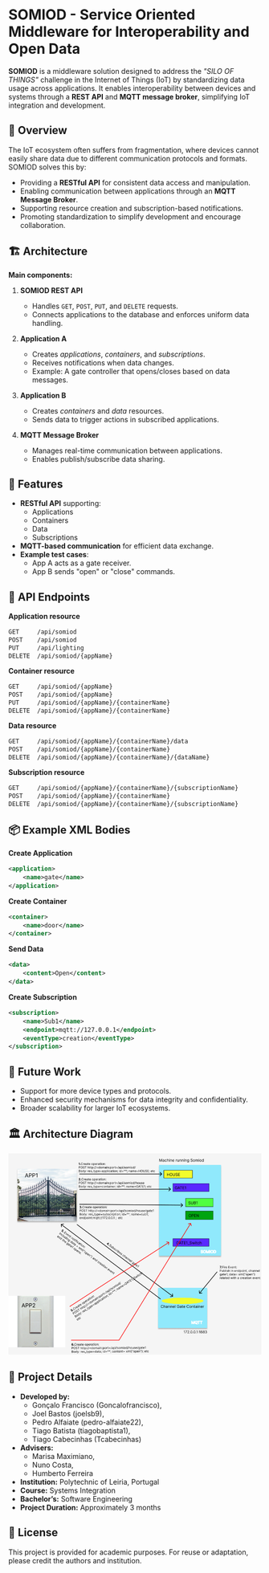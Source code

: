 
# SOMIOD - Service Oriented Middleware for Interoperability and Open Data

**SOMIOD** is a middleware solution designed to address the *"SILO OF THINGS"* challenge in the Internet of Things (IoT) by standardizing data usage across applications. It enables interoperability between devices and systems through a **REST API** and **MQTT message broker**, simplifying IoT integration and development.



## 📜 Overview

The IoT ecosystem often suffers from fragmentation, where devices cannot easily share data due to different communication protocols and formats. SOMIOD solves this by:

- Providing a **RESTful API** for consistent data access and manipulation.
- Enabling communication between applications through an **MQTT Message Broker**.
- Supporting resource creation and subscription-based notifications.
- Promoting standardization to simplify development and encourage collaboration.



## 🏗 Architecture

**Main components:**
1. **SOMIOD REST API**
   - Handles `GET`, `POST`, `PUT`, and `DELETE` requests.
   - Connects applications to the database and enforces uniform data handling.

2. **Application A**
   - Creates *applications*, *containers*, and *subscriptions*.
   - Receives notifications when data changes.
   - Example: A gate controller that opens/closes based on data messages.

3. **Application B**
   - Creates *containers* and *data* resources.
   - Sends data to trigger actions in subscribed applications.

4. **MQTT Message Broker**
   - Manages real-time communication between applications.
   - Enables publish/subscribe data sharing.



## 🚀 Features

- **RESTful API** supporting:
  - Applications
  - Containers
  - Data
  - Subscriptions
- **MQTT-based communication** for efficient data exchange.
- **Example test cases**:
  - App A acts as a gate receiver.
  - App B sends "open" or "close" commands.



## 📡 API Endpoints

**Application resource**
```http
GET     /api/somiod
POST    /api/somiod
PUT     /api/lighting
DELETE  /api/somiod/{appName}
```

**Container resource**
```http
GET     /api/somiod/{appName}
POST    /api/somiod/{appName}
PUT     /api/somiod/{appName}/{containerName}
DELETE  /api/somiod/{appName}/{containerName}
```

**Data resource**
```http
GET     /api/somiod/{appName}/{containerName}/data
POST    /api/somiod/{appName}/{containerName}
DELETE  /api/somiod/{appName}/{containerName}/{dataName}
```

**Subscription resource**
```http
GET     /api/somiod/{appName}/{containerName}/{subscriptionName}
POST    /api/somiod/{appName}/{containerName}
DELETE  /api/somiod/{appName}/{containerName}/{subscriptionName}
```



## 📦 Example XML Bodies

**Create Application**
```xml
<application>
    <name>gate</name>
</application>
```

**Create Container**
```xml
<container>
    <name>door</name>
</container>
```

**Send Data**
```xml
<data>
    <content>Open</content>
</data>
```

**Create Subscription**
```xml
<subscription>
    <name>Sub1</name>
    <endpoint>mqtt://127.0.0.1</endpoint>
    <eventType>creation</eventType>
</subscription>
```


## 🔮 Future Work

- Support for more device types and protocols.
- Enhanced security mechanisms for data integrity and confidentiality.
- Broader scalability for larger IoT ecosystems.



## 🏛️ Architecture Diagram

![Architecture Diagram](architecture.png)


## 📅 Project Details

- **Developed by:** 
  - Gonçalo Francisco (Goncalofrancisco), 
  - Joel Bastos (joelsb9), 
  - Pedro Alfaiate (pedro-alfaiate22), 
  - Tiago Batista (tiagobaptista1), 
  - Tiago Cabecinhas (Tcabecinhas)
- **Advisers:** 
  - Marisa Maximiano, 
  - Nuno Costa, 
  - Humberto Ferreira
- **Institution:**
  Polytechnic of Leiria, Portugal
- **Course:**
  Systems Integration
- **Bachelor’s:**
  Software Engineering
- **Project Duration:**
  Approximately 3 months

## 📄 License

This project is provided for academic purposes. For reuse or adaptation, please credit the authors and institution.
